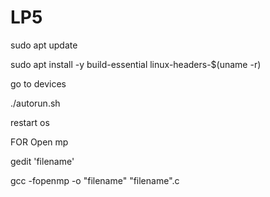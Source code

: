 # LP5





sudo apt update


sudo apt install -y build-essential linux-headers-$(uname -r)



go to devices 



./autorun.sh

restart os 



FOR Open mp 

gedit 'filename'


gcc -fopenmp -o "filename" "filename".c
